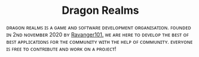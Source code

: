 <h1 align="center">Dragon Realms</h1>


ᴅʀᴀɢᴏɴ ʀᴇᴀʟᴍꜱ ɪꜱ ᴀ ɢᴀᴍᴇ ᴀɴᴅ ꜱᴏꜰᴛᴡᴀʀᴇ ᴅᴇᴠᴇʟᴏᴘᴍᴇɴᴛ ᴏʀɢᴀɴɪꜱᴀᴛɪᴏɴ. ꜰᴏᴜɴᴅᴇᴅ ɪɴ 2ɴᴅ ɴᴏᴠᴇᴍʙᴇʀ 2020 ʙʏ [Ravanger101.](https://github.com/Ravanger101) ᴡᴇ ᴀʀᴇ ʜᴇʀᴇ ᴛᴏ ᴅᴇᴠᴇʟᴏᴘ ᴛʜᴇ ʙᴇꜱᴛ ᴏꜰ ʙᴇꜱᴛ ᴀᴘᴘʟɪᴄᴀᴛɪᴏɴꜱ ꜰᴏʀ ᴛʜᴇ ᴄᴏᴍᴍᴜɴɪᴛʏ ᴡɪᴛʜ ᴛʜᴇ ʜᴇʟᴘ ᴏꜰ ᴄᴏᴍᴍᴜɴɪᴛʏ. ᴇᴠᴇʀʏᴏɴᴇ ɪꜱ ꜰʀᴇᴇ ᴛᴏ ᴄᴏɴᴛʀɪʙᴜᴛᴇ ᴀɴᴅ ᴡᴏʀᴋ ᴏɴ ᴀ ᴘʀᴏᴊᴇᴄᴛ!






